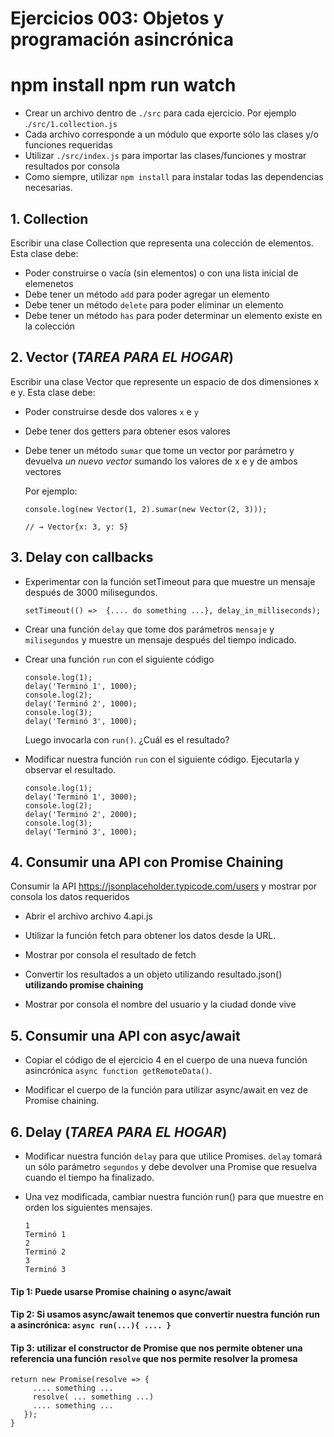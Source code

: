 # Ejercicios 003: Objetos y programación asincrónica
# npm install npm run watch
- Crear un archivo dentro de `./src` para cada ejercicio. Por ejemplo .`/src/1.collection.js`
- Cada archivo corresponde a un módulo que exporte sólo las clases y/o funciones requeridas
- Utilizar `./src/index.js` para importar las clases/funciones y mostrar resultados por consola
- Como siempre, utilizar `npm install` para instalar todas las dependencias necesarias.

## 1. Collection

Escribir una clase Collection que representa una colección de elementos. Esta clase debe:

- Poder construirse o vacía (sin elementos) o con una lista inicial de elemenetos
- Debe tener un método `add` para poder agregar un elemento
- Debe tener un método `delete` para poder eliminar un elemento
- Debe tener un método `has` para poder determinar un elemento existe en la colección

## 2. Vector (_TAREA PARA EL HOGAR_)

Escribir una clase Vector que represente un espacio de dos dimensiones x e y. 
Esta clase debe:

- Poder construirse desde dos valores `x` e `y`
- Debe tener dos getters para obtener esos valores
- Debe tener un método `sumar` que tome un vector por parámetro y devuelva _un nuevo vector_ sumando los valores de x e y de ambos vectores

  Por ejemplo:

  ```
  console.log(new Vector(1, 2).sumar(new Vector(2, 3)));

  // → Vector{x: 3, y: 5}
  ```

## 3. Delay con callbacks

- Experimentar con la función setTimeout para que muestre un mensaje después de 3000 milisegundos.
   ```
   setTimeout(() =>  {.... do something ...}, delay_in_milliseconds);
   ```

- Crear una función `delay` que tome dos parámetros `mensaje` y `milisegundos` y muestre un mensaje después del tiempo indicado.
   
- Crear una función `run` con el siguiente código

   ```
   console.log(1);
   delay('Terminó 1', 1000);
   console.log(2);
   delay('Terminó 2', 1000);
   console.log(3);
   delay('Terminó 3', 1000);
  ```

  Luego invocarla con `run()`. ¿Cuál es el resultado?

- Modificar nuestra función `run` con el siguiente código. Ejecutarla y observar el resultado.

   ```
   console.log(1);
   delay('Terminó 1', 3000);
   console.log(2);
   delay('Terminó 2', 2000);
   console.log(3);
   delay('Terminó 3', 1000);
   ```

## 4. Consumir una API con Promise Chaining

Consumir la API https://jsonplaceholder.typicode.com/users y mostrar por consola los datos requeridos

- Abrir el archivo archivo 4.api.js

- Utilizar la función fetch para obtener los datos desde la URL.

- Mostrar por consola el resultado de fetch

- Convertir los resultados a un objeto utilizando resultado.json() **utilizando promise chaining**

- Mostrar por consola el nombre del usuario y la ciudad donde vive

## 5. Consumir una API con asyc/await
- Copiar el código de el ejercicio 4 en el cuerpo de una nueva función asincrónica `async function getRemoteData()`.

- Modificar el cuerpo de la función para utilizar async/await en vez de Promise chaining.

## 6. Delay (_TAREA PARA EL HOGAR_)

- Modificar nuestra función `delay` para que utilice Promises. `delay` tomará un sólo parámetro `segundos` y debe devolver una Promise que resuelva cuando el tiempo ha finalizado.

- Una vez modificada, cambiar nuestra función run() para que muestre en orden los siguientes mensajes. 

  ```
  1
  Terminó 1
  2
  Terminó 2
  3
  Terminó 3
  ```

#### Tip 1: Puede usarse Promise chaining o async/await

#### Tip 2: Si usamos async/await tenemos que convertir nuestra función run a asincrónica: `async run(...){ .... }`

#### Tip 3: utilizar el constructor de Promise que nos permite obtener una referencia una función `resolve` que nos permite resolver la promesa
```
return new Promise(resolve => { 
     .... something ...
     resolve( ... something ...)
     .... something ...
   });
}
```
